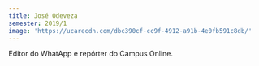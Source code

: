 ```yaml
---
title: José Odeveza
semester: 2019/1
image: 'https://ucarecdn.com/dbc390cf-cc9f-4912-a91b-4e0fb591c8db/'
---
```

Editor do WhatApp e repórter do Campus Online.
